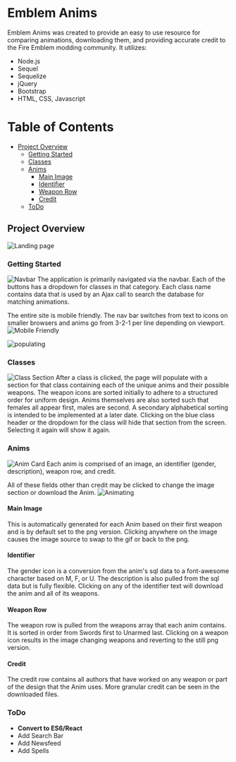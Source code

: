 # Emblem Anims
Emblem Anims was created to provide an easy to use resource for comparing animations, downloading them, and providing accurate credit to the Fire Emblem modding community.
It utilizes:
+ Node.js
+ Sequel
+ Sequelize
+ jQuery
+ Bootstrap
+ HTML, CSS, Javascript

# Table of Contents
- [Project Overview](#Project%20Overview)
  * [Getting Started](#Getting%20Started)
  * [Classes](#Classes)
  * [Anims](#Anims)
    + [Main Image](#Main%20Image)
	+ [Identifier](#Identifier)
	+ [Weapon Row](#Weapon%20Row)
	+ [Credit](#Credit)
  * [ToDo](#ToDo)

## Project Overview
![Landing page](https://imgur.com/nduuiBt.png)

### Getting Started
![Navbar](https://imgur.com/ZBlcskp.png)
The application is primarily navigated via the navbar. 
Each of the buttons has a dropdown for classes in that category. Each class name contains data that is used by an Ajax call to search the database for matching animations.

The entire site is mobile friendly. The nav bar switches from text to icons on smaller browsers and anims go from 3-2-1 per line depending on viewport.
![Mobile Friendly](https://imgur.com/hqWoI5f.png)

![populating](https://imgur.com/mnyoImr.gif)

### Classes
![Class Section](https://imgur.com/DLKMn7D.png)
After a class is clicked, the page will populate with a section for that class containing each of the unique anims and their possible weapons.
The weapon icons are sorted initially to adhere to a structured order for uniform design. Anims themselves are also sorted such that females all appear first, males are second. A secondary alphabetical sorting is intended to be implemented at a later date.
Clicking on the blue class header or the dropdown for the class will hide that section from the screen. Selecting it again will show it again.

### Anims
![Anim Card](https://imgur.com/tfxYLaX.png)
Each anim is comprised of an image, an identifier (gender, description), weapon row, and credit.

All of these fields other than credit may be clicked to change the image section or download the Anim.
![Animating](https://imgur.com/n3CHHOn.gif)

#### Main Image
This is automatically generated for each Anim based on their first weapon and is by default set to the png version. 
Clicking anywhere on the image causes the image source to swap to the gif or back to the png.

#### Identifier
The gender icon is a conversion from the anim's sql data to a font-awesome character based on M, F, or U.
The description is also pulled from the sql data but is fully flexible.
Clicking on any of the identifier text will download the anim and all of its weapons.

#### Weapon Row
The weapon row is pulled from the weapons array that each anim contains. It is sorted in order from Swords first to Unarmed last.
Clicking on a weapon icon results in the image changing weapons and reverting to the still png version.

#### Credit
The credit row contains all authors that have worked on any weapon or part of the design that the Anim uses.
More granular credit can be seen in the downloaded files.

### ToDo
+ **Convert to ES6/React**
+ Add Search Bar
+ Add Newsfeed
+ Add Spells